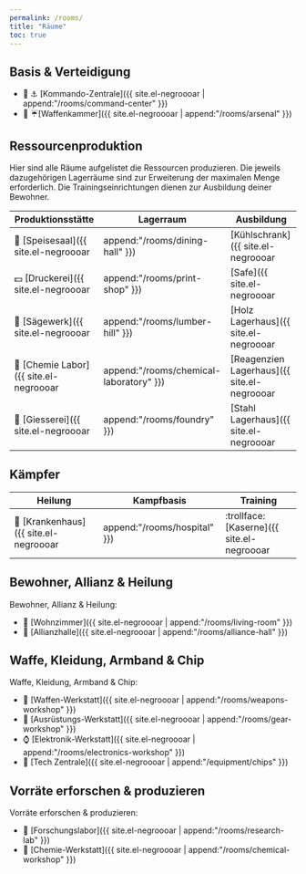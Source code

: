 ```yaml
---
permalink: /rooms/
title: "Räume"
toc: true
---
```


## Basis & Verteidigung

*  :european_castle: :anchor: [Kommando-Zentrale]({{ site.el-negroooar | append:"/rooms/command-center" }})
*  :anger:  :umbrella:[Waffenkammer]({{ site.el-negroooar | append:"/rooms/arsenal" }})

## Ressourcenproduktion

Hier sind alle Räume aufgelistet die Ressourcen produzieren. Die jeweils dazugehörigen Lagerräume sind zur Erweiterung der maximalen Menge erforderlich. Die Trainingseinrichtungen dienen zur Ausbildung deiner Bewohner.

| Produktionsstätte         | Lagerraum              | Ausbildung              |
| ------------------------- | ---------------------- | ----------------------- |
| :hamburger: [Speisesaal]({{ site.el-negroooar | append:"/rooms/dining-hall" }}) | [Kühlschrank]({{ site.el-negroooar | append:"/rooms/refrigerator" }})          | [Küche]({{ site.el-negroooar | append:"/rooms/kitchen" }}) |
| :dollar: [Druckerei]({{ site.el-negroooar | append:"/rooms/print-shop" }})  | [Safe]({{ site.el-negroooar | append:"/rooms/vault" }}) | [Buchhaltungsbüro]({{ site.el-negroooar | append:"/rooms/accounting-office" }}) |
| :door: [Sägewerk]({{ site.el-negroooar | append:"/rooms/lumber-hill" }})    | [Holz Lagerhaus]({{ site.el-negroooar | append:"/rooms/wood-warehouse" }}) | [Tischerwerkstatt]({{ site.el-negroooar | append:"/rooms/carpentry-workshop" }}) |
| :pill: [Chemie Labor]({{ site.el-negroooar | append:"/rooms/chemical-laboratory" }})    | [Reagenzien Lagerhaus]({{ site.el-negroooar | append:"/rooms/reagent-warehouse" }}) | [Experimentelles Labor]({{ site.el-negroooar | append:"/rooms/forge" }}) |
| :wrench: [Giesserei]({{ site.el-negroooar | append:"/rooms/foundry" }})     | [Stahl Lagerhaus]({{ site.el-negroooar | append:"/rooms/steel-warehouse" }})      | [Schmiede]({{ site.el-negroooar | append:"/rooms/experimental-lab" }}) |

## Kämpfer

| Heilung                   | Kampfbasis             | Training                |
| ------------------------- | ---------------------- | ----------------------- |
| :hospital: [Krankenhaus]({{ site.el-negroooar | append:"/rooms/hospital" }})  | :trollface: [Kaserne]({{ site.el-negroooar | append:"/rooms/barracks" }})  | :fist: [Trainigsraum]({{ site.el-negroooar | append:"/rooms/gym" }}) |


## Bewohner, Allianz & Heilung

Bewohner, Allianz & Heilung:
* :couple: [Wohnzimmer]({{ site.el-negroooar | append:"/rooms/living-room" }})
* :triangular_flag_on_post: [Allianzhalle]({{ site.el-negroooar | append:"/rooms/alliance-hall" }})


## Waffe, Kleidung, Armband & Chip

Waffe, Kleidung, Armband & Chip:
* :gun: [Waffen-Werkstatt]({{ site.el-negroooar | append:"/rooms/weapons-workshop" }})
* :shirt: [Ausrüstungs-Werkstatt]({{ site.el-negroooar | append:"/rooms/gear-workshop" }})
* :watch: [Elektronik-Werkstatt]({{ site.el-negroooar | append:"/rooms/electronics-workshop" }})
* :name_badge: [Tech Zentrale]({{ site.el-negroooar | append:"/equipment/chips" }})

## Vorräte erforschen & produzieren

Vorräte erforschen & produzieren:
* :microscope: [Forschungslabor]({{ site.el-negroooar | append:"/rooms/research-lab" }})
* :syringe: [Chemie-Werkstatt]({{ site.el-negroooar | append:"/rooms/chemical-workshop" }})

